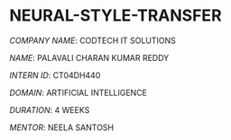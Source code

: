 # NEURAL-STYLE-TRANSFER

*COMPANY NAME*: CODTECH IT SOLUTIONS

*NAME*: PALAVALI CHARAN KUMAR REDDY

*INTERN ID*: CT04DH440

*DOMAIN*: ARTIFICIAL INTELLIGENCE

*DURATION*: 4 WEEKS

*MENTOR*: NEELA SANTOSH
